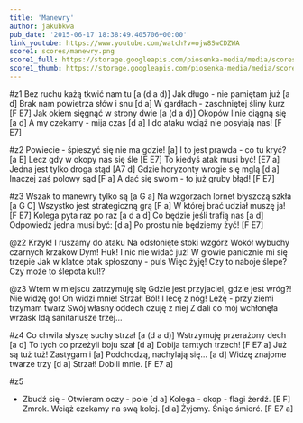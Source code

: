```yaml
---
title: 'Manewry'
author: jakubkwa
pub_date: '2015-06-17 18:38:49.405706+00:00'
link_youtube: https://www.youtube.com/watch?v=ojw8SwCDZWA
score1: scores/manewry.png
score1_full: https://storage.googleapis.com/piosenka-media/media/scores/manewry.png
score1_thumb: https://storage.googleapis.com/piosenka-media/media/scores/manewry.png.180x0_q85_upscale.jpg
---
```


#z1
Bez ruchu każą tkwić nam tu [a (d a d)]
Jak długo - nie pamiętam już [a d]
Brak nam powietrza słów i snu [d a]
W gardłach - zaschniętej śliny kurz [F E7]
Jak okiem sięgnąć w strony dwie [a (d a d)]
Okopów linie ciągną się [a d]
A my czekamy - mija czas [d a]
I do ataku wciąż nie posyłają nas! [F E7]

#z2
Powiecie - śpieszyć się nie ma gdzie! [a]
I to jest prawda - co tu kryć? [a E]
Lecz gdy w okopy nas się śle [E E7]
To kiedyś atak musi być! [E7 a]
Jedna jest tylko droga stąd [A7 d]
Gdzie horyzonty wrogie się mglą [d a]
Inaczej zaś polowy sąd [F a]
A dać się swoim - to już gruby błąd! [F E7]

#z3
Wszak to manewry tylko są [a G a]
Na wzgórzach lornet błyszczą szkła [a G C]
Wszystko jest strategiczną grą [F a]
W której brać udział muszę ja! [F E7]
Kolega pyta raz po raz [a d a d]
Co będzie jeśli trafią nas [a d]
Odpowiedź jedna musi być: [d a]
Po prostu nie będziemy żyć! [F E7]

@z2
Krzyk! I ruszamy do ataku
Na odsłonięte stoki wzgórz
Wokół wybuchy czarnych krzaków
Dym! Huk! I nic nie widać już!
W głowie panicznie mi się trzepie
Jak w klatce ptak spłoszony - puls
Więc żyję! Czy to naboje ślepe?
Czy może to ślepota kul!?

@z3
Wtem w miejscu zatrzymuję się
Gdzie jest przyjaciel, gdzie jest wróg?!
Nie widzę go! On widzi mnie!
Strzał! Ból! I lecę z nóg!
Leżę - przy ziemi trzymam twarz
Swój własny oddech czuję z niej
Z dali co mój wchłonęła wrzask
Idą sanitariusze trzej...

#z4
Co chwila słyszę suchy strzał [a (d a d)]
Wstrzymuję przerażony dech [a d]
To tych co przeżyli boju szał [d a]
Dobija tamtych trzech! [F E7 a]
Już są tuż tuż! Zastygam i [a]
Podchodzą, nachylają się... [a d]
Widzę znajome twarze trzy [d a]
Strzał! Dobili mnie. [F E7 a]

#z5
- Zbudź się - Otwieram oczy - pole [d a]
Kolega - okop - flagi żerdź. [E F]
Zmrok. Wciąż czekamy na swą kolej. [d a]
Żyjemy. Śniąc śmierć. [F E7 a]